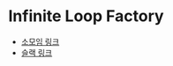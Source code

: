 # Infinite Loop Factory

- [소모임 링크](https://somoim.friendscube.com/g/64b728fc-3488-11ec-a4f4-0a3e6cd915851)
- [슬랙 링크](https://infinite-loop-factory.slack.com)
